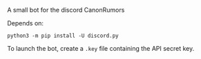 A small bot for the discord CanonRumors


Depends on:
```
python3 -m pip install -U discord.py
```

To launch the bot, create a `.key` file containing the API secret key.
